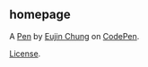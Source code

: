 homepage
--------


A [Pen](https://codepen.io/eujinchung20/pen/KYvYgG) by [Eujin Chung](https://codepen.io/eujinchung20) on [CodePen](https://codepen.io).

[License](https://codepen.io/eujinchung20/pen/KYvYgG/license).